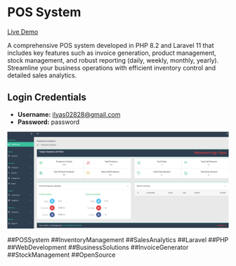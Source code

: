 
# POS System

[Live Demo](https://pos.realecopower.com/)

A comprehensive POS system developed in PHP 8.2 and Laravel 11 that includes key features such as invoice generation, product management, stock management, and robust reporting (daily, weekly, monthly, yearly). Streamline your business operations with efficient inventory control and detailed sales analytics.

## Login Credentials
- **Username:** ilyas02828@gmail.com
- **Password:** password

![POS System Image](https://github.com/Ilyas02828/POS/blob/main/ee.png)


##POSSystem
##InventoryManagement
##SalesAnalytics 
##Laravel 
##PHP 
##WebDevelopment 
##BusinessSolutions 
##InvoiceGenerator 
##StockManagement 
##OpenSource
